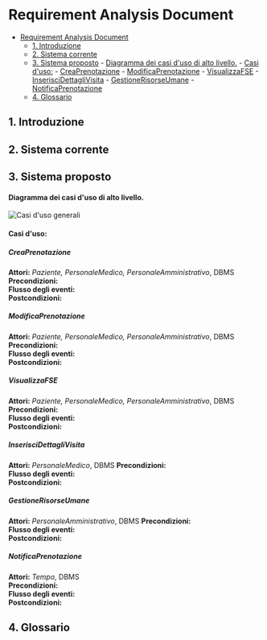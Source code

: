 # Requirement Analysis Document
<!-- TOC depthFrom:1 depthTo:6 withLinks:1 updateOnSave:1 orderedList:0 -->

- [Requirement Analysis Document](#requirement-analysis-document)
	- [1. Introduzione](#1-introduzione)
	- [2. Sistema corrente](#2-sistema-corrente)
	- [3. Sistema proposto](#3-sistema-proposto)
			- [Diagramma dei casi d'uso di alto livello.](#diagramma-dei-casi-duso-di-alto-livello)
			- [Casi d'uso:](#casi-duso)
				- [CreaPrenotazione](#creaprenotazione)
				- [ModificaPrenotazione](#modificaprenotazione)
				- [VisualizzaFSE](#visualizzafse)
				- [InserisciDettagliVisita](#inseriscidettaglivisita)
				- [GestioneRisorseUmane](#gestionerisorseumane)
				- [NotificaPrenotazione](#notificaprenotazione)
	- [4. Glossario](#4-glossario)

<!-- /TOC -->

## 1. Introduzione
## 2. Sistema corrente
## 3. Sistema proposto

#### Diagramma dei casi d'uso di alto livello.
![Casi d'uso generali](https://andrea-augello.github.io/SviluppoSW/media/Diagrammi/Casi%20d'uso/Casi%20d'uso%20generali.png)
#### Casi d'uso:

##### CreaPrenotazione
__Attori:__ _Paziente, PersonaleMedico, PersonaleAmministrativo_, DBMS  
__Precondizioni:__  
__Flusso degli eventi:__  
__Postcondizioni:__  

##### ModificaPrenotazione
__Attori:__ _Paziente, PersonaleMedico, PersonaleAmministrativo_, DBMS  
__Precondizioni:__  
__Flusso degli eventi:__  
__Postcondizioni:__  

##### VisualizzaFSE
__Attori:__  _Paziente, PersonaleMedico, PersonaleAmministrativo_, DBMS
__Precondizioni:__  
__Flusso degli eventi:__  
__Postcondizioni:__  

##### InserisciDettagliVisita
__Attori:__  _PersonaleMedico_, DBMS
__Precondizioni:__  
__Flusso degli eventi:__  
__Postcondizioni:__  

##### GestioneRisorseUmane
__Attori:__  _PersonaleAmministrativo_, DBMS
__Precondizioni:__  
__Flusso degli eventi:__  
__Postcondizioni:__  

##### NotificaPrenotazione
__Attori:__  _Tempo_, DBMS  
__Precondizioni:__  
__Flusso degli eventi:__  
__Postcondizioni:__  

## 4. Glossario
